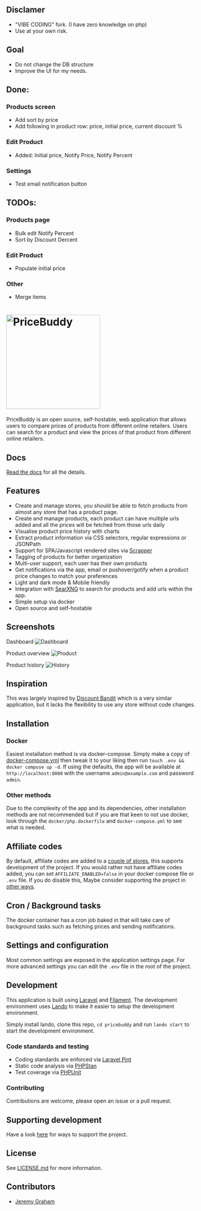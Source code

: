 ## Disclamer
- "VIBE CODING" fork. (I have zero knowledge on php) 
- Use at your own risk.

## Goal
- Do not change the DB structure
- Improve the UI for my needs.

## Done:
### Products screen
- Add sort by price
- Add following in product row: price, initial price, current discount %

### Edit Product
- Added: Initial price, Notify Price, Notify Percent

### Settings
- Test email notification button

## TODOs:
### Products page
- Bulk edit Notify Percent
- Sort by Discount Dercent

### Edit Product
- Populate initial price

### Other
- Merge items



# <img src="public/images/logo-full.svg" width="250" height="auto" alt="PriceBuddy">

PriceBuddy is an open source, self-hostable, web application that allows users
to compare prices of products from different online retailers. Users can search
for a product and view the prices of that product from different online 
retailers.

## Docs

[Read the docs](https://pricebuddy.jez.me?ref=pb-gh) for all the details.

## Features

* Create and manage stores, you should be able to fetch products from almost any
  store that has a product page.
* Create and manage products, each product can have multiple urls added
  and all the prices will be fetched from those urls daily
* Visualise product price history with charts
* Extract product information via CSS selectors, regular expressions or JSONPath
* Support for SPA/Javascript rendered sites via [Scrapper](https://github.com/amerkurev/scrapper)
* Tagging of products for better organization
* Multi-user support, each user has their own products
* Get notifications via the app, email or pushover/gotify when a product price changes to 
  match your preferences
* Light and dark mode & Mobile friendly
* Integration with [SearXNG](https://github.com/searxng/searxng) to search for products
  and add urls within the app.
* Simple setup via docker
* Open source and self-hostable

## Screenshots

Dashboard
![Dashboard](docs/docs/.vuepress/public/screenshots/dashboard.png)

Product overview
![Product](docs/docs/.vuepress/public/screenshots/product.png)

Product history
![History](docs/docs/.vuepress/public/screenshots/history.png)

## Inspiration

This was largely inspired by [Discount Bandit](https://github.com/Cybrarist/Discount-Bandit) 
which is a very similar application, but it lacks the flexibility to use any store without
code changes.

## Installation

### Docker

Easiest installation method is via docker-compose. Simply make a copy of 
[docker-compose.yml](docker-compose.yml) then tweak it to your liking then run
`touch .env && docker compose up -d`. If using the defaults, the app will be available at
`http://localhost:8080` with the username `admin@example.com` and password `admin`.

### Other methods 

Due to the complexity of the app and its dependencies, other installation methods 
are not recommended but if you are that keen to not use docker, look through the 
`docker/php.dockerfile` and `docker-compose.yml` to see what is needed.

## Affiliate codes

By default, affiliate codes are added to a [couple of stores](config/affiliates.php), 
this supports development of the project. If you would rather not have affiliate codes 
added, you can set `AFFILIATE_ENABLED=false` in your docker compose file or `.env` file. 
If you do disable this, Maybe consider supporting the project in 
[other ways](https://pricebuddy.jez.me//support-project.html).

## Cron / Background tasks

The docker container has a cron job baked in that will take care of background tasks
such as fetching prices and sending notifications.

## Settings and configuration

Most common settings are exposed in the application settings page. For more advanced
settings you can edit the `.env` file in the root of the project.

## Development

This application is built using [Laravel](https://laravel.com) and [Filament](https://filamentphp.com/). 
The development environment uses [Lando](https://lando.dev) to make it easier to 
setup the development environment.

Simply install lando, clone this repo, `cd pricebuddy` and run `lando start` to start 
the development environment.

### Code standards and testing

* Coding standards are enforced via [Laravel Pint](https://laravel.com/docs/11.x/pint)
* Static code analysis via [PHPStan](https://phpstan.org/)
* Test coverage via [PHPUnit](https://phpunit.de/)

### Contributing

Contributions are welcome, please open an issue or a pull request.

## Supporting development

Have a look [here](https://pricebuddy.jez.me//support-project.html) for ways to 
support the project.

## License

See [LICENSE.md](LICENSE.md) for more information.

## Contributors

* [Jeremy Graham](https://jez.me)
